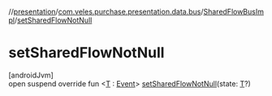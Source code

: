 //[presentation](../../../index.md)/[com.veles.purchase.presentation.data.bus](../index.md)/[SharedFlowBusImpl](index.md)/[setSharedFlowNotNull](set-shared-flow-not-null.md)

# setSharedFlowNotNull

[androidJvm]\
open suspend override fun &lt;[T](set-shared-flow-not-null.md) : [Event](../-event/index.md)&gt; [setSharedFlowNotNull](set-shared-flow-not-null.md)(state: [T](set-shared-flow-not-null.md)?)
